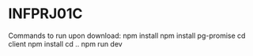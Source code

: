# INFPRJ01C

Commands to run upon download:
npm install
npm install pg-promise
cd client
npm install
cd ..
npm run dev